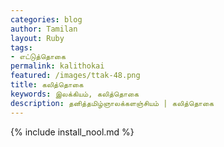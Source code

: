 ```yaml
---    
categories: blog    
author: Tamilan  
layout: Ruby  
tags:  
- எட்டுத்தொகை 
permalink: kalithokai
featured: /images/ttak-48.png  
title: கலித்தொகை
keywords: இலக்கியம், கலித்தொகை
description: தனித்தமிழ்ஞாலக்களஞ்சியம் | கலித்தொகை
--- 
```


{% include install_nool.md %}
